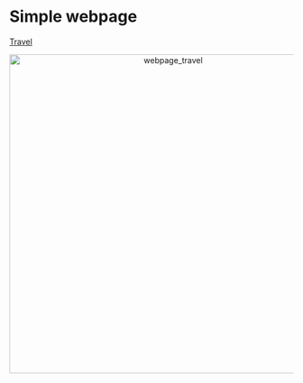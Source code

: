 # Simple webpage
[Travel]([[https://disk.yandex.ru/d/EGmMmtmHDI0FrQ](https://level0rd.github.io/web1_travel/)])

<p align="center">
  <img width="565" alt="webpage_travel" src="https://github.com/level0rd/web1_travel/assets/45522296/65aa3f0d-fe3e-4b6e-93be-64951cf773bb.png">
</p>

